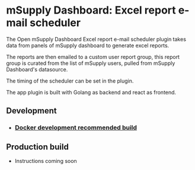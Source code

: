 # mSupply Dashboard: Excel report e-mail scheduler

The Open mSupply Dashboard Excel report e-mail scheduler plugin takes data from panels of mSupply dashboard to generate excel reports.

The reports are then emailed to a custom user report group, this report group is curated from the list of mSupply users, pulled from mSupply Dashboard's datasource.

The timing of the scheduler can be set in the plugin.

The app plugin is built with Golang as backend and react as frontend.

## Development

- ### [Docker development recommended build](./docs/developers-docker-recommented-build.md)

## Production build

- Instructions coming soon
